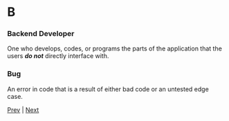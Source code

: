 # B

### Backend Developer
One who develops, codes, or programs the parts of the application that the users _**do not**_ directly interface with.

### Bug
An error in code that is a result of either bad code or an untested edge case.

[Prev](./a.md) | [Next](./c.md)
